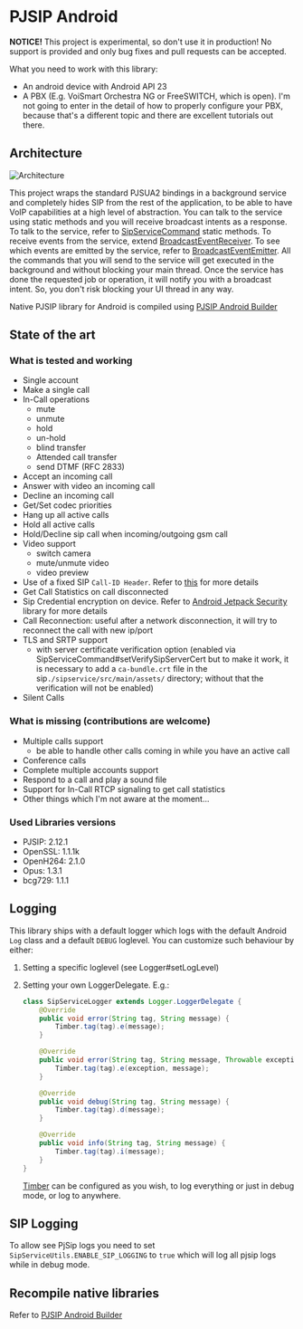 # PJSIP Android


**NOTICE!** This project is experimental, so don't use it in production! No support is provided and only bug fixes and pull requests can be accepted.

What you need to work with this library:

- An android device with Android API 23
- A PBX (E.g. VoiSmart Orchestra NG or FreeSWITCH, which is open). I'm not going to enter in the detail of how to properly configure your PBX, because that's a different topic and there are excellent tutorials out there.

## Architecture

![Architecture](https://github.com/VoiSmart/pjsip-android/blob/master/pjsip-android.png "Architecture")

This project wraps the standard PJSUA2 bindings in a background service and completely hides SIP from the rest of the application, to be able to have VoIP capabilities at a high level of abstraction. You can talk to the service using static methods and you will receive broadcast intents as a response. To talk to the service, refer to [SipServiceCommand](https://github.com/VoiSmart/pjsip-android/blob/master/sipservice/src/main/java/net/gotev/sipservice/SipServiceCommand.java) static methods. To receive events from the service, extend [BroadcastEventReceiver](https://github.com/VoiSmart/pjsip-android/blob/master/sipservice/src/main/java/net/gotev/sipservice/BroadcastEventReceiver.java). To see which events are emitted by the service, refer to [BroadcastEventEmitter](https://github.com/VoiSmart/pjsip-android/blob/master/sipservice/src/main/java/net/gotev/sipservice/BroadcastEventEmitter.java). All the commands that you will send to the service will get executed in the background and without blocking your main thread. Once the service has done the requested job or operation, it will notify you with a broadcast intent. So, you don't risk blocking your UI thread in any way.

Native PJSIP library for Android is compiled using [PJSIP Android Builder](https://github.com/VoiSmart/pjsip-android-builder)

## State of the art

### What is tested and working

- Single account
- Make a single call
- In-Call operations
  - mute
  - unmute
  - hold
  - un-hold
  - blind transfer
  - Attended call transfer
  - send DTMF (RFC 2833)
- Accept an incoming call
- Answer with video an incoming call
- Decline an incoming call
- Get/Set codec priorities
- Hang up all active calls
- Hold all active calls
- Hold/Decline sip call when incoming/outgoing gsm call
- Video support
  - switch camera
  - mute/unmute video
  - video preview
- Use of a fixed SIP `Call-ID Header`. Refer to [this](https://github.com/VoiSmart/pjsip-android-builder/tree/master/patches/fixed_callid) for more details
- Get Call Statistics on call disconnected
- Sip Credential encryption on device. Refer to [Android Jetpack Security](https://developer.android.com/topic/security/data) library for more details
- Call Reconnection: useful after a network disconnection, it will try to reconnect the call with new ip/port
- TLS and SRTP support
  - with server certificate verification option (enabled via SipServiceCommand#setVerifySipServerCert but to make it work, it is necessary to add a `ca-bundle.crt` file in the sip`./sipservice/src/main/assets/` directory; without that the verification will not be enabled)
- Silent Calls

### What is missing (contributions are welcome)

- Multiple calls support
  - be able to handle other calls coming in while you have an active call
- Conference calls
- Complete multiple accounts support
- Respond to a call and play a sound file
- Support for In-Call RTCP signaling to get call statistics
- Other things which I'm not aware at the moment...

### Used Libraries versions

- PJSIP: 2.12.1
- OpenSSL: 1.1.1k
- OpenH264: 2.1.0
- Opus: 1.3.1
- bcg729: 1.1.1

## Logging

This library ships with a default logger which logs with the default Android `Log` class and a default `DEBUG` loglevel.
You can customize such behaviour by either:

1. Setting a specific loglevel (see Logger#setLogLevel)
2. Setting your own LoggerDelegate. E.g.:

    ```java
    class SipServiceLogger extends Logger.LoggerDelegate {
        @Override
        public void error(String tag, String message) {
            Timber.tag(tag).e(message);
        }

        @Override
        public void error(String tag, String message, Throwable exception) {
            Timber.tag(tag).e(exception, message);
        }

        @Override
        public void debug(String tag, String message) {
            Timber.tag(tag).d(message);
        }

        @Override
        public void info(String tag, String message) {
            Timber.tag(tag).i(message);
        }
    }
    ```

   [Timber](https://github.com/JakeWharton/timber) can be configured as you wish, to log everything or just in debug mode, or log to anywhere.

## SIP Logging

To allow see PjSip logs you need to set `SipServiceUtils.ENABLE_SIP_LOGGING` to `true` which will log all pjsip logs while in debug mode.

## Recompile native libraries

Refer to [PJSIP Android Builder](https://github.com/VoiSmart/pjsip-android-builder)

